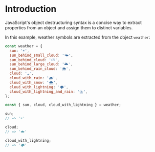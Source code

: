 # Introduction

JavaScript's object destructuring syntax is a concise way to extract properties from an object and assign them to distinct variables.

In this example, weather symbols are extracted from the object `weather`:

```javascript
const weather = {
  sun: '☀️',
  sun_behind_small_cloud: '🌤️',
  sun_behind_cloud: '⛅',
  sun_behind_large_cloud: '🌥️',
  sun_behind_rain_cloud: '🌦️',
  cloud: '☁️',
  cloud_with_rain: '🌧️',
  cloud_with_snow: '🌨️',
  cloud_with_lightning: '🌩️',
  cloud_with_lightning_and_rain: '⛈️',
};

const { sun, cloud, cloud_with_lightning } = weather;

sun;
// => '☀️'

cloud;
// => '☁️'

cloud_with_lightning;
// => '🌩️'
```
